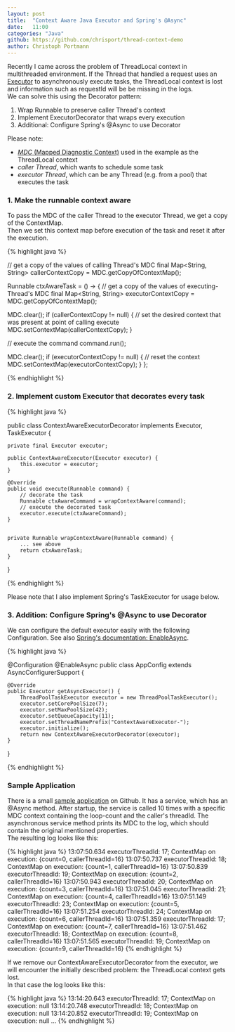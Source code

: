 ```yaml
---
layout: post
title:  "Context Aware Java Executor and Spring's @Async"
date:   11:00
categories: "Java"
github: https://github.com/chrisport/thread-context-demo
author: Christoph Portmann
---
```

Recently I came across the problem of ThreadLocal context in multithreaded environment.
If the Thread that handled a request uses an [Executor](https://docs.oracle.com/javase/tutorial/essential/concurrency/exinter.html) 
to asynchronously execute tasks, the ThreadLocal context is lost and information such as requestId will be be missing in the logs.    
We can solve this using the Decorator pattern:   

1. Wrap Runnable to preserve caller Thread's context
2. Implement ExecutorDecorator that wraps every execution  
3. Additional: Configure Spring's @Async to use Decorator 

Please note:   
- [*MDC* (Mapped Diagnostic Context)](http://www.slf4j.org/api/org/slf4j/MDC.html) used in the example as the ThreadLocal context      
- *caller Thread*, which wants to schedule some task   
- *executor Thread*, which can be any Thread (e.g. from a pool) that executes the task   

### 1. Make the runnable context aware

To pass the MDC of the caller Thread to the executor Thread, we get a copy of the ContextMap.  
Then we set this context map before execution of the task and reset it after the execution.      

{% highlight java %}
 
// get a copy of the values of calling Thread's MDC
final Map<String, String> callerContextCopy = MDC.getCopyOfContextMap();

Runnable ctxAwareTask = () -> {
  // get a copy of the values of executing-Thread's MDC
  final Map<String, String> executorContextCopy = MDC.getCopyOfContextMap();

  MDC.clear();
  if (callerContextCopy != null) {
    // set the desired context that was present at point of calling execute
    MDC.setContextMap(callerContextCopy);
  }

  // execute the command
  command.run();

  MDC.clear();
  if (executorContextCopy != null) {
    // reset the context
    MDC.setContextMap(executorContextCopy);
  }
};

{% endhighlight %}


### 2. Implement custom Executor that decorates every task


{% highlight java %}
  
public class ContextAwareExecutorDecorator implements Executor, TaskExecutor {

    private final Executor executor;

    public ContextAwareExecutor(Executor executor) {
        this.executor = executor;
    }

    @Override
    public void execute(Runnable command) {
        // decorate the task
        Runnable ctxAwareCommand = wrapContextAware(command);
        // execute the decorated task
        executor.execute(ctxAwareCommand);
    }

  
    private Runnable wrapContextAware(Runnable command) {
        ... see above
        return ctxAwareTask;
    }
}

{% endhighlight %}


Please note that I also implement Spring's TaskExecutor for usage below.

### 3. Addition: Configure Spring's @Async to use Decorator
 
We can configure the default executor easily with the following Configuration.
See also [Spring's documentation: EnableAsync](http://docs.spring.io/spring/docs/current/javadoc-api/org/springframework/scheduling/annotation/EnableAsync.html).

{% highlight java %}

@Configuration
@EnableAsync
public class AppConfig extends AsyncConfigurerSupport {

    @Override
    public Executor getAsyncExecutor() {
        ThreadPoolTaskExecutor executor = new ThreadPoolTaskExecutor();
        executor.setCorePoolSize(7);
        executor.setMaxPoolSize(42);
        executor.setQueueCapacity(11);
        executor.setThreadNamePrefix("ContextAwareExecutor-");
        executor.initialize();
        return new ContextAwareExecutorDecorator(executor);
    }
    
}

{% endhighlight %}

### Sample Application

There is a small [sample application](https://github.com/chrisport/thread-context-demo) on Github. It has a service, which
has an @Async method. After startup, the service is called 10 times with a specific MDC context containing the loop-count and
the caller's threadId. The asynchronous service method prints its MDC to the log, which should contain the original mentioned properties.   
The resulting log looks like this:

{% highlight java %}
13:07:50.634 executorThreadId: 17; ContextMap on execution: {count=0, callerThreadId=16}
13:07:50.737 executorThreadId: 18; ContextMap on execution: {count=1, callerThreadId=16}
13:07:50.839 executorThreadId: 19; ContextMap on execution: {count=2, callerThreadId=16}
13:07:50.943 executorThreadId: 20; ContextMap on execution: {count=3, callerThreadId=16}
13:07:51.045 executorThreadId: 21; ContextMap on execution: {count=4, callerThreadId=16}
13:07:51.149 executorThreadId: 23; ContextMap on execution: {count=5, callerThreadId=16}
13:07:51.254 executorThreadId: 24; ContextMap on execution: {count=6, callerThreadId=16}
13:07:51.359 executorThreadId: 17; ContextMap on execution: {count=7, callerThreadId=16}
13:07:51.462 executorThreadId: 18; ContextMap on execution: {count=8, callerThreadId=16}
13:07:51.565 executorThreadId: 19; ContextMap on execution: {count=9, callerThreadId=16}
{% endhighlight %}


If we remove our ContextAwareExecutorDecorator from the executor, we will encounter the initially described problem: the ThreadLocal context gets lost.   
In that case the log looks like this:   

{% highlight java %}
13:14:20.643 executorThreadId: 17; ContextMap on execution: null
13:14:20.748 executorThreadId: 18; ContextMap on execution: null
13:14:20.852 executorThreadId: 19; ContextMap on execution: null
...
{% endhighlight %}